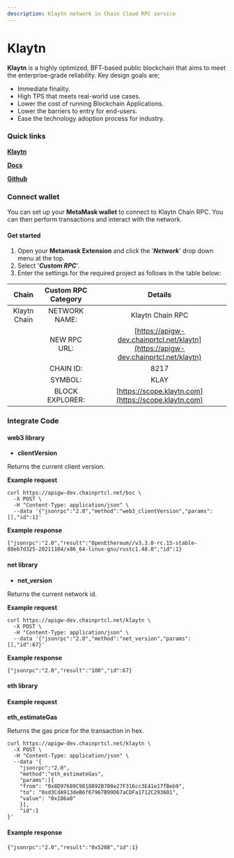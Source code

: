 ```yaml
---
description: Klaytn network in Chain Cloud RPC service
---
```


# Klaytn

**Klaytn** is a highly optimized, BFT-based public blockchain that aims to meet the enterprise-grade reliability. Key design goals are;

* Immediate finality.
* High TPS that meets real-world use cases.
* Lower the cost of running Blockchain Applications.
* Lower the barriers to entry for end-users.
* Ease the technology adoption process for industry.

### Quick links[​](https://docs.chain.com/docs/cloud/supported-chains/klaytn/#quick-links) <a href="#quick-links" id="quick-links"></a>

****[**Klaytn**](https://klaytn.foundation/)****

****[**Docs**](https://docs.klaytn.foundation/)****

****[**Github**](https://github.com/klaytn)****

### Connect wallet[​](https://docs.chain.com/docs/cloud/supported-chains/klaytn/#connect-wallet) <a href="#connect-wallet" id="connect-wallet"></a>

You can set up your **MetaMask wallet** to connect to Klaytn Chain RPC. You can then perform transactions and interact with the network.

#### Get started[​](https://docs.chain.com/docs/cloud/supported-chains/klaytn/#get-started) <a href="#get-started" id="get-started"></a>

1. Open your **Metamask Extension** and click the '_**Network**_' drop down menu at the top.
2. Select '_**Custom RPC**_'.
3. Enter the settings for the required project as follows in the table below:

|    Chain     | Custom RPC Category |                                      Details                                       |
| :----------: | :-----------------: | :--------------------------------------------------------------------------------: |
| Klaytn Chain |    NETWORK NAME:    |                                  Klaytn Chain RPC                                  |
|              |    NEW RPC URL:     | [https://apigw-dev.chainprtcl.net/klaytn](https://apigw-dev.chainprtcl.net/klaytn) |
|              |      CHAIN ID:      |                                        8217                                        |
|              |       SYMBOL:       |                                        KLAY                                        |
|              |   BLOCK EXPLORER:   |                [https://scope.klaytn.com](https://scope.klaytn.com)                |

### Integrate Code[​](https://docs.chain.com/docs/cloud/supported-chains/klaytn/#gnosis-1) <a href="#gnosis-1" id="gnosis-1"></a>

#### web3 library[​](https://docs.chain.com/docs/cloud/supported-chains/klaytn/#web3-library) <a href="#web3-library" id="web3-library"></a>

* **clientVersion**

Returns the current client version.

**Example request**[**​**](https://docs.chain.com/docs/cloud/supported-chains/klaytn/#example-request)

```
curl https://apigw-dev.chainprtcl.net/bsc \
  -X POST \
  -H "Content-Type: application/json" \
  --data '{"jsonrpc":"2.0","method":"web3_clientVersion","params":[],"id":1}'
```

**Example response**[**​**](https://docs.chain.com/docs/cloud/supported-chains/klaytn/#example-response)

```
{"jsonrpc":"2.0","result":"OpenEthereum//v3.3.0-rc.15-stable-88eb7d325-20211104/x86_64-linux-gnu/rustc1.48.0","id":1}
```

#### net library[​](https://docs.chain.com/docs/cloud/supported-chains/klaytn/#net-library) <a href="#net-library" id="net-library"></a>

* **net\_version**

Returns the current network id.

**Example request**[**​**](https://docs.chain.com/docs/cloud/supported-chains/klaytn/#example-request-1)

```
curl https://apigw-dev.chainprtcl.net/klaytn \
  -X POST \
  -H "Content-Type: application/json" \
  --data '{"jsonrpc":"2.0","method":"net_version","params":[],"id":67}'
```

**Example response**[**​**](https://www.ankr.com/docs/build-blockchain/chains/v2/gnosis/#example-response-1)

```
{"jsonrpc":"2.0","result":"100","id":67}
```

#### eth library[​](https://docs.chain.com/docs/cloud/supported-chains/klaytn/#eth-library) <a href="#eth-library" id="eth-library"></a>

#### Example request[​](https://docs.chain.com/docs/cloud/supported-chains/klaytn/#example-request-2) <a href="#example-request-2" id="example-request-2"></a>

**eth\_estimateGas**

Returns the gas price for the transaction in hex.

```
curl https://apigw-dev.chainprtcl.net/klaytn \
  -X POST \
  -H "Content-Type: application/json" \
  --data '{
    "jsonrpc":"2.0",
    "method":"eth_estimateGas",
    "params":[{
    "from": "0x8D97689C9818892B700e27F316cc3E41e17fBeb9",
    "to": "0xd3CdA913deB6f67967B99D67aCDFa1712C293601",
    "value": "0x186a0"
    }],
    "id":1
}'
```

#### Example response[​](https://docs.chain.com/docs/cloud/supported-chains/klaytn/#example-response-2) <a href="#example-response-2" id="example-response-2"></a>

```
{"jsonrpc":"2.0","result":"0x5208","id":1}
```